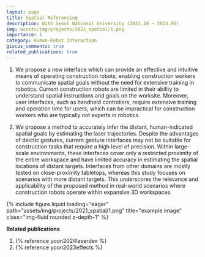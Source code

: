 ```yaml
---
layout: page
title: Spatial Referencing
description: With Seoul National University (2021.10 ~ 2023.06)
img: assets/img/projects/2021_spatial/1.png
importance: 1
category: Human-Robot Interaction
giscus_comments: true
related_publications: true
---
```


1. We propose a new interface which can provide an effective and intuitive means of operating construction robots, enabling construction workers to communicate spatial goals without the need for extensive training in robotics. Current construction robots are limited in their ability to understand spatial instructions and goals on the worksite. Moreover, user interfaces, such as handheld controllers, require extensive training and operation time for users, which can be impractical for construction workers who are typically not experts in robotics.

2. We propose a method to accurately infer the distant, human-indicated spatial goals by estimating the laser trajectories. Despite the advantages of deictic gestures, current gesture interfaces may not be suitable for construction tasks that require a high level of precision. Within large-scale environments, these interfaces cover only a restricted proximity of the entire workspace and have limited accuracy in estimating the spatial locations of distant targets. Interfaces from other domains are mostly tested on close-proximity tabletops, whereas this study focuses on scenarios with more distant targets. This underscores the relevance and applicability of the proposed method in real-world scenarios where construction robots operate within expansive 3D workspaces.

<div class="col-sm mt-3 mt-md-0">
    {% include figure.liquid loading="eager" path="assets/img/projects/2021_spatial/1.png" title="example image" class="img-fluid rounded z-depth-1" %}
</div>

**Related publications**

1. {% reference yoon2024laserdex %}
2. {% reference yoon2023effects %}
